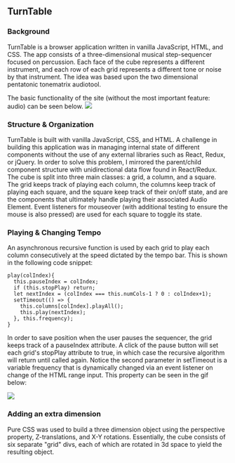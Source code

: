 ## TurnTable

### Background

TurnTable is a browser application written in vanilla JavaScript, HTML, and CSS. The app consists of a three-dimensional musical step-sequencer focused on percussion. Each face of the cube represents a different instrument, and each row of each grid represents a different tone or noise by that instrument. The idea was based upon the two dimensional pentatonic tonematrix audiotool.

The basic functionality of the site (without the most important feature: audio) can be seen below.
![](./assets/gifs/3d.gif)

### Structure & Organization

TurnTable is built with vanilla JavaScript, CSS, and HTML. A challenge in building this application was in managing internal state of different components without the use of any external libraries such as React, Redux, or jQuery. In order to solve this problem, I mirrored the parent/child component structure with unidirectional data flow found in React/Redux. The cube is split into three main classes: a grid, a column, and a square. The grid keeps track of playing each column, the columns keep track of playing each square, and the square keep track of their on/off state, and are the components that ultimately handle playing their associated Audio Element. Event listeners for mouseover (with additional testing to ensure the mouse is also pressed) are used for each square to toggle its state.

### Playing & Changing Tempo

An asynchronous recursive function is used by each grid to play each column consecutively at the speed dictated by the tempo bar. This is shown in the following code snippet:

```   
play(colIndex){
  this.pauseIndex = colIndex;
  if (this.stopPlay) return;
  let nextIndex = (colIndex === this.numCols-1 ? 0 : colIndex+1);
  setTimeout(() => {
    this.columns[colIndex].playAll();
    this.play(nextIndex);
  }, this.frequency);
}
```

In order to save position when the user pauses the sequencer, the grid keeps track of a pauseIndex attribute. A click of the pause button will set each grid's stopPlay attribute to true, in which case the recursive algorithm will return until called again. Notice the second parameter in setTimeout is a variable frequency that is dynamically changed via an event listener on change of the HTML range input. This property can be seen in the gif below:

![](./assets/gifs/tempo.gif)

### Adding an extra dimension

Pure CSS was used to build a three dimension object using the perspective property, Z-translations, and X-Y rotations. Essentially, the cube consists of six separate "grid" divs, each of which are rotated in 3d space to yield the resulting object.
